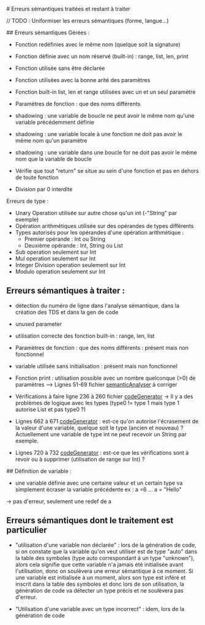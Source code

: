# Erreurs sémantiques traitées et restant à traiter

// TODO : Uniformiser les erreurs sémantiques (forme, langue...)

## Erreurs sémantiques Gérées :

- Fonction redéfinies avec le même nom (quelque soit la signature)
- Fonction définie avec un nom réservé (built-in) : range, list, len, print
- Fonction utilisée sans être déclarée
- Fonction utilisées avec la bonne arité des paramètres
- Fonction built-in list, len et range utilisées avec un et un seul paramètre
- Paramètres de fonction : que des noms différents

- shadowing : une variable de boucle ne peut avoir le même nom qu'une variable précédemment définie
- shadowing : une variable locale à une fonction ne doit pas avoir le même nom qu'un paramètre
- shadowing : une variable dans une boucle for ne doit pas avoir le même nom que la variable de boucle

- Vérifie que tout "return" se situe au sein d'une fonction et pas en dehors de toute fonction

- Division par 0 interdite

Erreurs de type :
- Unary Operation utilisée sur autre chose qu'un int (-"String" par exemple)
- Opération arithmétiques utilisée sur des opérandes de types différents
- Types autorisés pour les opérandes d'une opération arithmétique :
    - Premier opérande : Int ou String
    - Deuxième opérande : Int, String ou List
- Sub operation seulement sur Int
- Mul operation seulement sur Int
- Integer Division operation seulement sur Int
- Modulo operation seulement sur Int

## Erreurs sémantiques à traiter :

- détection du numéro de ligne dans l'analyse sémantique, dans la création des TDS et dans la gen de code
- unused parameter
- utilisation correcte des fonction built-in : range, len, list

- Paramètres de fonction : que des noms différents : présent mais non fonctionnel

- variable utilisée sans initialisation : présent mais non fonctionnel

- Fonction print : utilisation possible avec un nombre quelconque (>0) de paramètres
--> Lignes 51-69 fichier [semanticAnalyser](../src/semanticAnalyzer.cpp) à corriger

- Vérifications à faire ligne 236 à 260 fichier [codeGenerator](../src/codeGenerator.cpp) -> Il y a des problèmes de logique avec les types (type0 != type 1 mais type 1 autorise List et pas type0 ?)

- Lignes 662 à 671 [codeGenerator](../src/codeGenerator.cpp) : est-ce qu'on autorise l'écrasement de la valeur d'une variable, quelque soit le type (ancien et nouveau) ? Actuellement une variable de type int ne peut recevoir un String par exemple.

- Lignes 720 à 732 [codeGenerator](../src/codeGenerator.cpp) : est-ce que les vérifications sont à revoir ou à supprimer (utilisation de range sur Int) ?

## Définition de variable :

- une variable définie avec une certaine valeur et un certain type va simplement écraser la variable précédente
ex :
a =6
...
a = "Hello"

-> pas d'erreur, seulement une redef de a

## Erreurs sémantiques dont le traitement est particulier

- "utilisation d'une variable non déclarée" : 
lors de la génération de code, si on constate que la variable qu'on veut utiliser est de type "auto" dans la table des symboles (type auto correspondant à un type "unknown"), alors cela signifie que cette variable n'a jamais été initialisée avant l'utilisation, donc on soulèvera une erreur sémantique à ce moment. Si une variable est initialisée à un moment, alors son type est inféré et inscrit dans la table des symboles et donc lors de son utilisation, la génération de code va détecter un type précis et ne soulèvera pas d'erreur.

- "Utilisation d'une variable avec un type incorrect" : 
idem, lors de la génération de code

